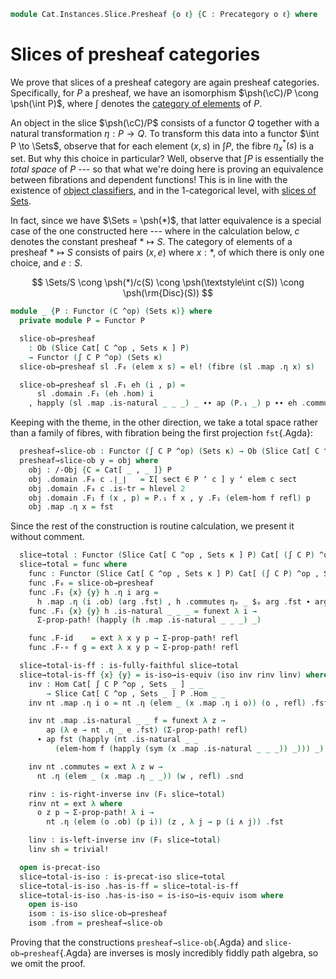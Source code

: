 <!--
```agda
open import Cat.Functor.Equivalence
open import Cat.Functor.Properties
open import Cat.Instances.Elements
open import Cat.Instances.Slice
open import Cat.Functor.Base
open import Cat.Functor.Hom
open import Cat.Prelude
```
-->

```agda
module Cat.Instances.Slice.Presheaf {o ℓ} {C : Precategory o ℓ} where
```

# Slices of presheaf categories

We prove that slices of a presheaf category are again presheaf
categories. Specifically, for $P$ a presheaf, we have an isomorphism
$\psh(\cC)/P \cong \psh(\int P)$, where $\int$ denotes the [category
of elements] of $P$.

[category of elements]: Cat.Instances.Elements.html

<!--
```agda
private
  variable κ : Level
  module C = Precategory C
open Precategory
open Element-hom
open Element
open Functor
open /-Obj
open /-Hom
open _=>_
```
-->

An object in the slice $\psh(\cC)/P$ consists of a functor $Q$
together with a natural transformation $\eta : P \to Q$. To transform
this data into a functor $\int P \to \Sets$, observe that for each
element $(x, s)$ in $\int P$, the fibre $\eta_x^*(s)$ is a set. But why
this choice in particular? Well, observe that $\int P$ is essentially
the _total space_ of $P$ --- so that what we're doing here is proving an
equivalence between fibrations and dependent functions! This is in line
with the existence of [object classifiers], and in the 1-categorical
level, with [slices of Sets].

[object classifiers]: 1Lab.Univalence.html#object-classifiers
[slices of Sets]: Cat.Instances.Slice.html#slices-of-sets

In fact, since we have $\Sets = \psh(*)$, that latter equivalence is a
special case of the one constructed here --- where in the calculation
below, $c$ denotes the constant presheaf $* \mapsto S$. The category of
elements of a presheaf $* \mapsto S$ consists of pairs $(x, e)$ where $x
: *$, of which there is only one choice, and $e : S$.

$$
\Sets/S \cong \psh(*)/c(S) \cong \psh(\textstyle\int c(S)) \cong \psh(\rm{Disc}(S))
$$

```agda
module _ {P : Functor (C ^op) (Sets κ)} where
  private module P = Functor P

  slice-ob→presheaf
    : Ob (Slice Cat[ C ^op , Sets κ ] P)
    → Functor (∫ C P ^op) (Sets κ)
  slice-ob→presheaf sl .F₀ (elem x s) = el! (fibre (sl .map .η x) s)

  slice-ob→presheaf sl .F₁ eh (i , p) =
      sl .domain .F₁ (eh .hom) i
    , happly (sl .map .is-natural _ _ _) _ ∙∙ ap (P.₁ _) p ∙∙ eh .commute
```

<!--
```agda
  slice-ob→presheaf sl .F-id =
    funext λ x → Σ-prop-path! (happly (sl .domain .F-id) _)
  slice-ob→presheaf sl .F-∘ f g =
    funext λ x → Σ-prop-path! (happly (sl .domain .F-∘ _ _) _)

  private abstract
    lemma
      : ∀ (y : Functor (∫ C P ^op) (Sets κ))
          {o o'} {s} {s'} {el : y ʻ (elem o s)}
          {f : C .Hom o' o} (p : P .F₁ f s ≡ s')
      → subst (λ e → y ʻ elem o' e) p (y .F₁ (elem-hom f refl) el)
      ≡ y .F₁ (elem-hom f p) el
    lemma y {o = o} {o' = o'} {el = it} {f = f} =
      J (λ s' p → subst (λ e → y ʻ (elem o' e)) p (y .F₁ (elem-hom f refl) it)
                ≡ y .F₁ (elem-hom f p) it)
        (transport-refl _)
```
-->

Keeping with the theme, in the other direction, we take a total space
rather than a family of fibres, with fibration being the first
projection `fst`{.Agda}:

```agda
  presheaf→slice-ob : Functor (∫ C P ^op) (Sets κ) → Ob (Slice Cat[ C ^op , Sets κ ] P)
  presheaf→slice-ob y = obj where
    obj : /-Obj {C = Cat[ _ , _ ]} P
    obj .domain .F₀ c .∣_∣   = Σ[ sect ∈ P ʻ c ] y ʻ elem c sect
    obj .domain .F₀ c .is-tr = hlevel 2
    obj .domain .F₁ f (x , p) = P.₁ f x , y .F₁ (elem-hom f refl) p
    obj .map .η x = fst
```

<!--
```agda
    obj .domain .F-id {ob} = funext λ { (x , p) → Σ-path (happly (P.F-id) x) (lemma y _ ∙ happly (y .F-id) _) }
    obj .domain .F-∘ f g = funext λ { (x , p) →
      Σ-path (happly (P.F-∘ f g) x)
        ( lemma y _
        ∙∙ ap (λ e → y .F₁ (elem-hom (g C.∘ f) e) p) (P.₀ _ .is-tr _ _ _ _)
        ∙∙ happly (y .F-∘ (elem-hom f refl) (elem-hom g refl)) _) }
    obj .map .is-natural _ _ _ = refl
```
-->

Since the rest of the construction is routine calculation, we present it
without comment.

```agda
  slice→total : Functor (Slice Cat[ C ^op , Sets κ ] P) Cat[ (∫ C P) ^op , Sets κ ]
  slice→total = func where
    func : Functor (Slice Cat[ C ^op , Sets κ ] P) Cat[ (∫ C P) ^op , Sets κ ]
    func .F₀ = slice-ob→presheaf
    func .F₁ {x} {y} h .η i arg =
      h .map .η (i .ob) (arg .fst) , h .commutes ηₚ _ $ₚ arg .fst ∙ arg .snd
    func .F₁ {x} {y} h .is-natural _ _ _ = funext λ i →
      Σ-prop-path! (happly (h .map .is-natural _ _ _) _)

    func .F-id    = ext λ x y p → Σ-prop-path! refl
    func .F-∘ f g = ext λ x y p → Σ-prop-path! refl

  slice→total-is-ff : is-fully-faithful slice→total
  slice→total-is-ff {x} {y} = is-iso→is-equiv (iso inv rinv linv) where
    inv : Hom Cat[ ∫ C P ^op , Sets _ ] _ _
        → Slice Cat[ C ^op , Sets _ ] P .Hom _ _
    inv nt .map .η i o = nt .η (elem _ (x .map .η i o)) (o , refl) .fst

    inv nt .map .is-natural _ _ f = funext λ z →
        ap (λ e → nt .η _ e .fst) (Σ-prop-path! refl)
      ∙ ap fst (happly (nt .is-natural _ _
          (elem-hom f (happly (sym (x .map .is-natural _ _ _)) _))) _)

    inv nt .commutes = ext λ z w →
      nt .η (elem _ (x .map .η _ _)) (w , refl) .snd

    rinv : is-right-inverse inv (F₁ slice→total)
    rinv nt = ext λ where
      o z p → Σ-prop-path! λ i →
        nt .η (elem (o .ob) (p i)) (z , λ j → p (i ∧ j)) .fst

    linv : is-left-inverse inv (F₁ slice→total)
    linv sh = trivial!

  open is-precat-iso
  slice→total-is-iso : is-precat-iso slice→total
  slice→total-is-iso .has-is-ff = slice→total-is-ff
  slice→total-is-iso .has-is-iso = is-iso→is-equiv isom where
    open is-iso
    isom : is-iso slice-ob→presheaf
    isom .from = presheaf→slice-ob
```

Proving that the constructions `presheaf→slice-ob`{.Agda} and
`slice-ob→presheaf`{.Agda} are inverses is mosly incredibly fiddly path
algebra, so we omit the proof.

<!--
```agda
    isom .rinv x =
      Functor-path
        (λ i → n-ua (Fibre-equiv (λ a → x ʻ elem (i .ob) a) (i .section)))
        λ f → ua→ λ { ((a , b) , p) → path→ua-pathp _ (lemma x _ ∙ lemma' _ _ _) }
      where abstract
        lemma'
          : ∀ {o o'} {sect : P ʻ o .ob}
              (f : Hom (∫ C P ^op) o o')
              (b : x ʻ elem (o .ob) sect)
              (p : sect ≡ o .section)
          → x .F₁ (elem-hom (f .hom) (ap (P.₁ (f .hom)) p ∙ f .commute)) b
          ≡ x .F₁ f (subst (λ e → x ʻ elem (o .ob) e) p b)
        lemma' {o = o} {o' = o'} f b p =
          J (λ _ p → ∀ f b → x .F₁ (elem-hom (f .hom) (ap (P.₁ (f .hom)) p ∙ f .commute)) b
                           ≡ x .F₁ f (subst (λ e → x ʻ elem (o .ob) e) p b))
            (λ f b → ap₂ (x .F₁) (ext refl) (sym (transport-refl b)))
            p f b

    isom .linv x =
      /-Obj-path
        (Functor-path (λ x → n-ua (Total-equiv _ e⁻¹))
          λ f → ua→ λ a → path→ua-pathp _ refl)
        (Nat-pathp _ _ (λ x → ua→ (λ x → sym (x .snd .snd))))

  -- downgrade to an equivalence for continuity/cocontinuity
  slice→total-is-equiv : is-equivalence slice→total
  slice→total-is-equiv = is-precat-iso→is-equivalence slice→total-is-iso

  total→slice : Functor Cat[ (∫ C P) ^op , Sets κ ] (Slice Cat[ C ^op , Sets κ ] P)
  total→slice = slice→total-is-equiv .is-equivalence.F⁻¹
```
-->
